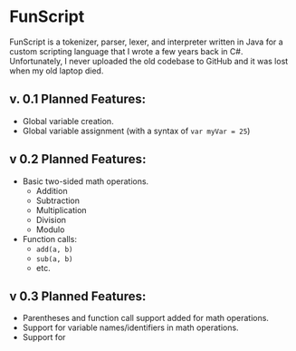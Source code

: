 # FunScript

FunScript is a tokenizer, parser, lexer, and interpreter written in Java for a custom scripting language that I wrote a few years back in C#. Unfortunately, I never uploaded the old codebase to GitHub and it was lost when my old laptop died.

## v. 0.1 Planned Features:
- Global variable creation.
- Global variable assignment (with a syntax of `var myVar = 25`)

## v 0.2 Planned Features:
- Basic two-sided math operations.
  - Addition
  - Subtraction
  - Multiplication
  - Division
  - Modulo
- Function calls:
  - `add(a, b)`
  - `sub(a, b)`
  - etc.

## v 0.3 Planned Features:
  - Parentheses and function call support added for math operations.
  - Support for variable names/identifiers in math operations.
  - Support for 
